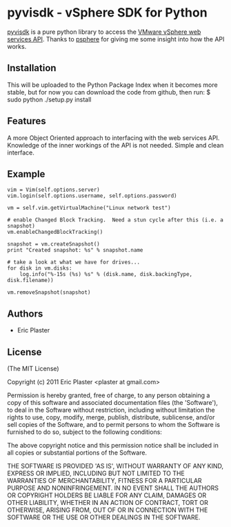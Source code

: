 
# pyvisdk - vSphere SDK  for Python

  [pyvisdk](http://xuru.github.com/pyvisdk) is a pure python library to access the [VMware vSphere web services API](http://www.vmware.com/support/developer/vc-sdk/).
  Thanks to [psphere](http://jkinred.bitbucket.org/psphere/index.html) for giving me some insight into how the API works.

## Installation
  This will be uploaded to the Python Package Index when it becomes more stable, but for now you can download the code from github, then run:
  $ sudo python ./setup.py install
  
## Features
  A more Object Oriented approach to interfacing with the web services API.
  Knowledge of the inner workings of the API is not needed.
  Simple and clean interface.

## Example
    vim = Vim(self.options.server)
    vim.login(self.options.username, self.options.password)

    vm = self.vim.getVirtualMachine("Linux network test")
    
    # enable Changed Block Tracking.  Need a stun cycle after this (i.e. a snapshot)
    vm.enableChangedBlockTracking()
    
    snapshot = vm.createSnapshot()
    print "Created snapshot: %s" % snapshot.name
    
    # take a look at what we have for drives...
    for disk in vm.disks:
        log.info("%-15s (%s) %s" % (disk.name, disk.backingType, disk.filename))
    
    vm.removeSnapshot(snapshot)

## Authors

  * Eric Plaster


## License 

(The MIT License)

Copyright (c) 2011 Eric Plaster &lt;plaster at gmail.com&gt;

Permission is hereby granted, free of charge, to any person obtaining
a copy of this software and associated documentation files (the
'Software'), to deal in the Software without restriction, including
without limitation the rights to use, copy, modify, merge, publish,
distribute, sublicense, and/or sell copies of the Software, and to
permit persons to whom the Software is furnished to do so, subject to
the following conditions:

The above copyright notice and this permission notice shall be
included in all copies or substantial portions of the Software.

THE SOFTWARE IS PROVIDED 'AS IS', WITHOUT WARRANTY OF ANY KIND,
EXPRESS OR IMPLIED, INCLUDING BUT NOT LIMITED TO THE WARRANTIES OF
MERCHANTABILITY, FITNESS FOR A PARTICULAR PURPOSE AND NONINFRINGEMENT.
IN NO EVENT SHALL THE AUTHORS OR COPYRIGHT HOLDERS BE LIABLE FOR ANY
CLAIM, DAMAGES OR OTHER LIABILITY, WHETHER IN AN ACTION OF CONTRACT,
TORT OR OTHERWISE, ARISING FROM, OUT OF OR IN CONNECTION WITH THE
SOFTWARE OR THE USE OR OTHER DEALINGS IN THE SOFTWARE.